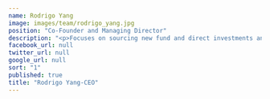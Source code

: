 ```yaml
---
name: Rodrigo Yang
image: images/team/rodrigo_yang.jpg
position: "Co-Founder and Managing Director"
description: "<p>Focuses on sourcing new fund and direct investments and leads the firm's relationships with investors.  Began his career in textile manufacturing and formerly served as Chairman of South Ocean Knitters Group, a Hong Kong -based sweater manufacturer. </p><p>He received a BS in Mathematics and Economics from Illinois State University and an MS in Engineering Economic Systems form Stanford University.</p>"
facebook_url: null
twitter_url: null
google_url: null
sort: "1"
published: true
title: "Rodrigo Yang-CEO"
---
```


